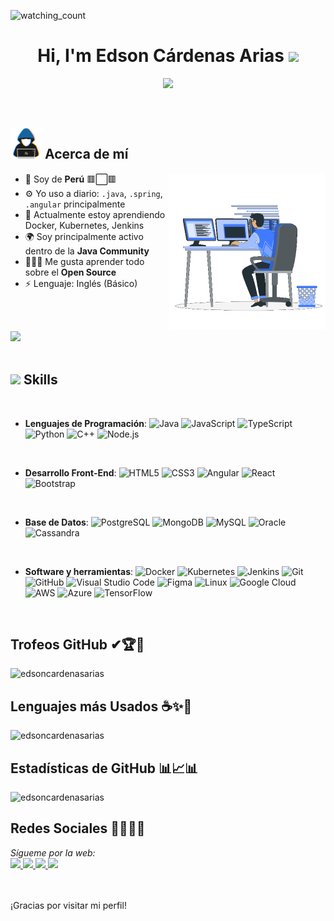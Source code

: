 <p align="left"> 
<img src="https://komarev.com/ghpvc/?username=edsoncardenasarias&color=brightgreen" alt="watching_count" />
</p>

<h1 align="center"><b>Hi, I'm Edson Cárdenas Arias</b> <img src="https://media.giphy.com/media/hvRJCLFzcasrR4ia7z/giphy.gif" width="35"></h1>

<p align="center">
  <a href="https://github.com/DenverCoder1/readme-typing-svg">
    <img src="https://readme-typing-svg.herokuapp.com?font=Time+New+Roman&color=cyan&size=25&center=true&vCenter=true&width=600&height=100&lines=Assalamu+O+Alaikum+Warahmatullah..&hearts;++;Self-taught+Front-End+Developer,;Computer+Science+Student,;CTF+Newbie,;Active+Learner/Researcher,;Love+to+learn+new+stuffs..<3">
  </a>
</p>

<br>

## <picture><img src="https://github.com/0xAbdulKhalid/0xAbdulKhalid/raw/main/assets/mdImages/about_me.gif" width="50px"></picture> **Acerca de mí**

<picture> <img align="right" src="https://github.com/0xAbdulKhalid/0xAbdulKhalid/raw/main/assets/mdImages/Right_Side.gif" width="250px"></picture>

- 🏢 Soy de **Perú** 🟥⬜🟥
- ⚙️ Yo uso a diario: `.java`, `.spring`, `.angular` principalmente
- 🌱 Actualmente estoy aprendiendo Docker, Kubernetes, Jenkins
- 🌍 Soy principalmente activo dentro de la **Java Community**
- 👨🏻‍💻 Me gusta aprender todo sobre el **Open Source**
- ⚡ Lenguaje: Inglés (Básico)

<br><br>

<img src="https://user-images.githubusercontent.com/73097560/115834477-dbab4500-a447-11eb-908a-139a6edaec5c.gif"><br><br>

## <img src="https://media2.giphy.com/media/QssGEmpkyEOhBCb7e1/giphy.gif?cid=ecf05e47a0n3gi1bfqntqmob8g9aid1oyj2wr3ds3mg700bl&rid=giphy.gif" width="25"><b> Skills</b>
<br>

<p align="center">

- **Lenguajes de Programación**:
    ![Java](https://img.shields.io/badge/Java-ED8B00?style=for-the-badge&logo=openjdk&logoColor=white)
    ![JavaScript](https://img.shields.io/badge/JavaScript-323330?style=for-the-badge&logo=javascript&logoColor=F7DF1E)
    ![TypeScript](https://img.shields.io/badge/TypeScript-007ACC?style=for-the-badge&logo=typescript&logoColor=white)
    ![Python](https://img.shields.io/badge/Python-14354C?style=for-the-badge&logo=python&logoColor=white)
    ![C++](https://img.shields.io/badge/C++-00599C?style=for-the-badge&logo=c%2B%2B&logoColor=white)
    ![Node.js](https://img.shields.io/badge/Node.js-339933?style=for-the-badge&logo=node-dot-js&logoColor=white)

<br>

- **Desarrollo Front-End**:
    ![HTML5](https://img.shields.io/badge/HTML5-E34F26?style=for-the-badge&logo=html5&logoColor=white)
    ![CSS3](https://img.shields.io/badge/CSS3-1572B6?style=for-the-badge&logo=css3&logoColor=white)
    ![Angular](https://img.shields.io/badge/Angular-DD0031?style=for-the-badge&logo=angular&logoColor=white)
    ![React](https://img.shields.io/badge/React-20232A?style=for-the-badge&logo=react&logoColor=61DAFB)
    ![Bootstrap](https://img.shields.io/badge/Bootstrap-563D7C?style=for-the-badge&logo=bootstrap&logoColor=white)

<br>

- **Base de Datos**:
    ![PostgreSQL](https://img.shields.io/badge/PostgreSQL-316192?style=for-the-badge&logo=postgresql&logoColor=white)
    ![MongoDB](https://img.shields.io/badge/MongoDB-4EA94B?style=for-the-badge&logo=mongodb&logoColor=white)
    ![MySQL](https://img.shields.io/badge/MySQL-00000F?style=for-the-badge&logo=mysql&logoColor=white)
    ![Oracle](https://img.shields.io/badge/Oracle-F80000?style=for-the-badge&logo=oracle&logoColor=black)
    ![Cassandra](https://img.shields.io/badge/Cassandra-1287B1?style=for-the-badge&logo=apache%20cassandra&logoColor=white)

<br>

- **Software y herramientas**:
    ![Docker](https://img.shields.io/badge/Docker-2496ED?style=for-the-badge&logo=docker&logoColor=white)
    ![Kubernetes](https://img.shields.io/badge/Kubernetes-326CE5?style=for-the-badge&logo=kubernetes&logoColor=white)
    ![Jenkins](https://img.shields.io/badge/Jenkins-D24939?style=for-the-badge&logo=jenkins&logoColor=white)
    ![Git](https://img.shields.io/badge/Git-F05033?style=for-the-badge&logo=git&logoColor=white)
    ![GitHub](https://img.shields.io/badge/GitHub-181717?style=for-the-badge&logo=github&logoColor=white)
    ![Visual Studio Code](https://img.shields.io/badge/Visual%20Studio%20Code-0078D7?style=for-the-badge&logo=visual-studio-code&logoColor=white)
    ![Figma](https://img.shields.io/badge/Figma-F24E1E?style=for-the-badge&logo=figma&logoColor=white)
    ![Linux](https://img.shields.io/badge/Linux-FCC624?style=for-the-badge&logo=linux&logoColor=black)
    ![Google Cloud](https://img.shields.io/badge/Google_Cloud-4285F4?style=for-the-badge&logo=google-cloud&logoColor=white)
    ![AWS](https://img.shields.io/badge/Amazon_AWS-232F3E?style=for-the-badge&logo=amazon-aws&logoColor=white)
    ![Azure](https://img.shields.io/badge/Microsoft_Azure-0089D6?style=for-the-badge&logo=microsoft-azure&logoColor=white)
    ![TensorFlow](https://img.shields.io/badge/TensorFlow-FF6F00?style=for-the-badge&logo=tensorflow&logoColor=white)

<br>

## Trofeos GitHub ✔🏆🥇
<img src="https://github-profile-trophy.vercel.app/api/?username=edsoncardenasarias&locale=es" alt="edsoncardenasarias"/>

<br>

## Lenguajes más Usados ☕✨📑
<img src="https://github-readme-stats.vercel.app/api/top-langs/?username=edsoncardenasarias&locale=es&layout=compact&langs_count=10&role=OWNER,COLLABORATOR&theme=default" alt="edsoncardenasarias" style="width: 500px;"/>

<br>

## Estadísticas de GitHub 📊📈📊
<img src="https://github-readme-stats.vercel.app/api?username=edsoncardenasarias&show_icons=true&locale=es&role=OWNER,COLLABORATOR&theme=default" alt="edsoncardenasarias" style="width: 500px;"/>
<br>

## Redes Sociales 👨🏻‍💻📱
<i>Sígueme por la web:</i><br>
<a href="mailto:edson.cardenas@vallegrande.edu.pe" target="_blank">
<img src="https://img.shields.io/badge/-Gmail-D14836?style=for-the-badge&logo=gmail&logoColor=white" target="_blank">
</a>
<a href="https://gitlab.com/edson.cardenas" target="_blank">
<img src="https://img.shields.io/badge/GitLab-330F63?style=for-the-badge&logo=gitlab&logoColor=white" target="_blank">
</a>
<a href="https://www.linkedin.com/in/edson-c%C3%A1rdenas-arias-90122a192" target="_blank">
<img src="https://img.shields.io/badge/-LinkedIn-%230077B5?style=for-the-badge&logo=linkedin&logoColor=white" target="_blank">
</a>
<a href="https://www.facebook.com/edson.cardenasarias" target="_blank">
<img src="https://img.shields.io/badge/Facebook-%231877F2.svg?style=for-the-badge&logo=Facebook&logoColor=white" target="_blank">
</a>

<br><br>
¡Gracias por visitar mi perfil!
